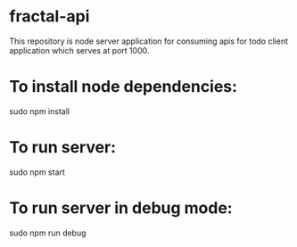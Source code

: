 # fractal-api
This repository is node server application for consuming apis for todo client application which serves at port 1000.

# To install node dependencies:
sudo npm install
 
# To run server:
sudo npm start

# To run server in debug mode:
sudo npm run debug
 
